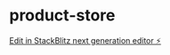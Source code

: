 # product-store

[Edit in StackBlitz next generation editor ⚡️](https://stackblitz.com/~/github.com/RobKamau/product-store)